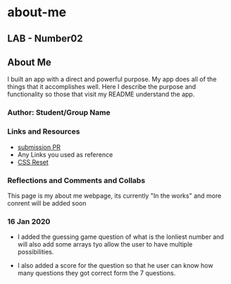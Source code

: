# about-me

## LAB - Number02

## About Me

I built an app with a direct and powerful purpose. My app does all of the things that it accomplishes well. Here  I describe the purpose and functionality so those that visit my README understand the app.

### Author: Student/Group Name

### Links and Resources

* [submission PR](http://xyz.com)
* Any Links you used as reference
* [CSS Reset](https://meyerweb.com/eric/tools/css/reset/)

### Reflections and Comments and Collabs

This page is my about me webpage, its currently "In the works" and more conrent will be added soon

### 16 Jan 2020

* I added the guessing game question of what is the lonliest number and will also add some arrays tyo allow the user to have multiple possibilities.

* I also added a score for the question so that he user can know how many questions they got correct form the 7 questions.

<!-- * Consider including the answers to your daily journal and submission questions here
* This is also a good place to reflect on the tools and resources used and learned -->
